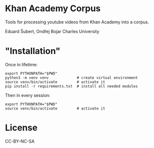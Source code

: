 # Khan Academy Corpus
Tools for processing youtube videos from Khan Academy into a corpus.

Eduard Šubert, Ondřej Bojar
Charles University

# "Installation"

Once in lifetime:

```
export PYTHONPATH="$PWD"
python3 -m venv venv             # create virtual environment
source venv/bin/activate         # activate it
pip install -r requirements.txt  # install all needed modules
```

Then in every session:
```
export PYTHONPATH="$PWD"
source venv/bin/activate         # activate it
```


# License
CC-BY-NC-SA
